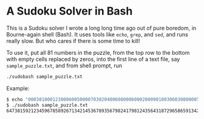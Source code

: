 # A Sudoku Solver in Bash

This is a Sudoku solver I wrote a long long time ago out of pure boredom, in
Bourne-again shell (Bash). It uses tools like `echo`, `grep`, and `sed`, and
runs really slow. But who cares if there is some time to kill!

To use it, put all 81 numbers in the puzzle, from the top row to the bottom with
empty cells replaced by zeros, into the first line of a text file, say
`sample_puzzle.txt`, and from shell prompt, run

```bash
./sudobash sample_puzzle.txt
```

Example:

```bash
$ echo "000381000123000600500007030204006080006000200090100306030800005005003427000045000" > sample_puzzle.txt
$ ./sudobash sample_puzzle.txt
647381592123459678589267134214536789356798241798124356431872965865913427972645813
```
